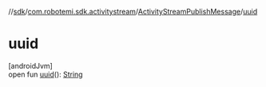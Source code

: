 //[sdk](../../../index.md)/[com.robotemi.sdk.activitystream](../index.md)/[ActivityStreamPublishMessage](index.md)/[uuid](uuid.md)

# uuid

[androidJvm]\
open fun [uuid](uuid.md)(): [String](https://docs.oracle.com/javase/8/docs/api/java/lang/String.html)
